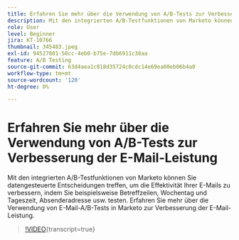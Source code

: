 ```yaml
---
title: Erfahren Sie mehr über die Verwendung von A/B-Tests zur Verbesserung der E-Mail-Leistung
description: Mit den integrierten A/B-Testfunktionen von Marketo können Sie datengesteuerte Entscheidungen treffen, um die Effektivität Ihrer E-Mails zu verbessern, indem Sie beispielsweise Betreffzeilen, Wochentag und Tageszeit, Absenderadresse usw. testen. Erfahren Sie mehr über die Verwendung von E-Mail-A/B-Tests in Marketo zur Verbesserung der E-Mail-Leistung.
role: User
level: Beginner
jira: KT-10766
thumbnail: 345483.jpeg
exl-id: 94527801-50cc-4eb0-b75e-7db6911c38aa
feature: A/B Testing
source-git-commit: 63d4aea1c818d35724c0cdc14e69ea00eb06b4a0
workflow-type: tm+mt
source-wordcount: '120'
ht-degree: 0%

---
```


# Erfahren Sie mehr über die Verwendung von A/B-Tests zur Verbesserung der E-Mail-Leistung

Mit den integrierten A/B-Testfunktionen von Marketo können Sie datengesteuerte Entscheidungen treffen, um die Effektivität Ihrer E-Mails zu verbessern, indem Sie beispielsweise Betreffzeilen, Wochentag und Tageszeit, Absenderadresse usw. testen. Erfahren Sie mehr über die Verwendung von E-Mail-A/B-Tests in Marketo zur Verbesserung der E-Mail-Leistung.

>[!VIDEO](https://video.tv.adobe.com/v/345483/?quality=12&learn=on){transcript=true}
